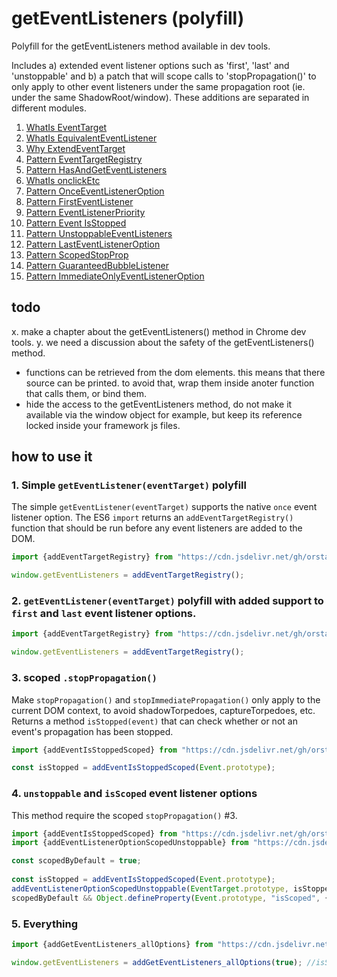 # getEventListeners (polyfill)

Polyfill for the getEventListeners method available in dev tools. 

Includes a) extended event listener options such as 'first', 'last' and 'unstoppable' and b) a patch that will scope calls to 'stopPropagation()' to only apply to other event listeners under the same propagation root (ie. under the same ShadowRoot/window). These additions are separated in different modules.

1. [WhatIs EventTarget](1_WhatIs_EventTarget.md)
1. [WhatIs EquivalentEventListener](2_WhatIs_EquivalentEventListener.md)
1. [Why ExtendEventTarget](3_Why_ExtendEventTarget.md)
1. [Pattern EventTargetRegistry](4_Pattern_EventTargetRegistry.md)
1. [Pattern HasAndGetEventListeners](5_Pattern_HasAndGetEventListeners.md)
1. [WhatIs onclickEtc](5b_WhatIs_onclickEtc.md)
1. [Pattern OnceEventListenerOption](6_Pattern_OnceEventListenerOption.md)
1. [Pattern FirstEventListener](7_Pattern_FirstEventListener.md)
1. [Pattern EventListenerPriority](8_Pattern_EventListenerPriority.md)
1. [Pattern Event IsStopped](9_Pattern_Event_IsStopped.md)
1. [Pattern UnstoppableEventListeners](10_Pattern_UnstoppableEventListeners.md)
1. [Pattern LastEventListenerOption](12_Pattern_LastEventListenerOption.md)
1. [Pattern ScopedStopProp](13_Pattern_ScopedStopProp.md)
1. [Pattern GuaranteedBubbleListener](14_Pattern_GuaranteedBubbleListener.md)
1. [Pattern ImmediateOnlyEventListenerOption](15_Pattern_ImmediateOnlyEventListenerOption.md)

## todo 

x. make a chapter about the getEventListeners() method in Chrome dev tools.
y. we need a discussion about the safety of the getEventListeners() method. 
* functions can be retrieved from the dom elements. this means that there source can be printed. to avoid that, wrap them inside anoter function that calls them, or bind them.
* hide the access to the getEventListeners method, do not make it available via the window object for example, but keep its reference locked inside your framework js files.

## how to use it

### 1. Simple `getEventListener(eventTarget)` polyfill
 
The simple `getEventListener(eventTarget)` supports the native `once` event listener option. The ES6 `import` returns an `addEventTargetRegistry()` function that should be run before any event listeners are added to the DOM.  

```javascript
import {addEventTargetRegistry} from "https://cdn.jsdelivr.net/gh/orstavik/getEventListeners@1.0.1/src/getEventListeners_once.js";

window.getEventListeners = addEventTargetRegistry();
```

### 2. `getEventListener(eventTarget)` polyfill with added support to `first` and `last` event listener options.
 
```javascript
import {addEventTargetRegistry} from "https://cdn.jsdelivr.net/gh/orstavik/getEventListeners@1.0.1/src/getEventListeners_once_last_first.js";

window.getEventListeners = addEventTargetRegistry();
```

### 3. scoped `.stopPropagation()`

Make `stopPropagation()` and `stopImmediatePropagation()` only apply to the current DOM context, to avoid shadowTorpedoes, captureTorpedoes, etc. Returns a method `isStopped(event)` that can check whether or not an event's propagation has been stopped.  
 
```javascript
import {addEventIsStoppedScoped} from "https://cdn.jsdelivr.net/gh/orstavik/getEventListeners@1.0.1/src/ScopedStopPropagation.js";

const isStopped = addEventIsStoppedScoped(Event.prototype);
```

### 4. `unstoppable` and `isScoped` event listener options

This method require the scoped `stopPropagation()` #3.
 
```javascript
import {addEventIsStoppedScoped} from "https://cdn.jsdelivr.net/gh/orstavik/getEventListeners@1.0.1/src/ScopedStopPropagation.js";
import {addEventListenerOptionScopedUnstoppable} from "https://cdn.jsdelivr.net/gh/orstavik/getEventListeners@1.0.1/src/EventListenersOptionUnstoppableScoped.js";

const scopedByDefault = true;
  
const isStopped = addEventIsStoppedScoped(Event.prototype);
addEventListenerOptionScopedUnstoppable(EventTarget.prototype, isStopped);
scopedByDefault && Object.defineProperty(Event.prototype, "isScoped", {value: true});
```

### 5. Everything

```javascript
import {addGetEventListeners_allOptions} from "https://cdn.jsdelivr.net/gh/orstavik/getEventListeners@1.0.1/src/getEventListeners_allOptions.js";

window.getEventListeners = addGetEventListeners_allOptions(true); //isScoped is set as default value for all event listeners
```